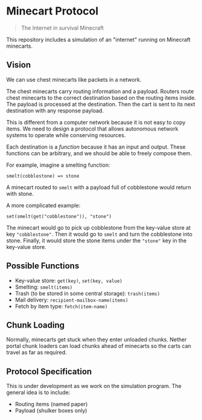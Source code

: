 # Minecart Protocol

> The Internet in survival Minecraft

This repository includes a simulation of an "internet" running on Minecraft minecarts.

## Vision

We can use chest minecarts like packets in a network.

The chest minecarts carry routing information and a payload.
Routers route chest minecarts to the correct destination based on the routing items inside.
The payload is processed at the destination.
Then the cart is sent to its next destination with any response payload.

This is different from a computer network because it is not easy to copy items.
We need to design a protocol that allows autonomous network systems to operate while conserving resources.

Each destination is a *function* because it has an input and output.
These functions can be arbitrary, and we should be able to freely compose them.

For example, imagine a smelting function:
```
smelt(cobblestone) => stone
```

A minecart routed to `smelt` with a payload full of cobblestone would return with stone.

A more complicated example:
```
set(smelt(get("cobblestone")), "stone")
```

The minecart would go to pick up cobblestone from the key-value store at key `"cobblestone"`.
Then it would go to `smelt` and turn the cobblestone into stone.
Finally, it would store the stone items under the `"stone"` key in the key-value store.

## Possible Functions

- Key-value store: `get(key)`, `set(key, value)`
- Smelting: `smelt(items)`
- Trash (to be stored in some central storage): `trash(items)`
- Mail delivery: `recipient-mailbox-name(items)`
- Fetch by item type: `fetch(item-name)`

## Chunk Loading

Normally, minecarts get stuck when they enter unloaded chunks.
Nether portal chunk loaders can load chunks ahead of minecarts so the carts can travel as far as required.

## Protocol Specification

This is under development as we work on the simulation program.
The general idea is to include:
- Routing items (named paper)
- Payload (shulker boxes only) 
